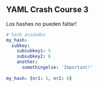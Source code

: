 ##  YAML Crash Course 3

Los hashes no pueden faltar!

```yml
# hash anidados
my_hash:
  subkey:
    subsubkey1: 5
    subsubkey2: 6
    another:
      somethingelse: 'Important!'
      
my_hash: {nr1: 5, nr2: 6}
```
